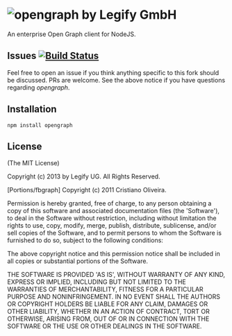 ![opengraph by Legify GmbH](http://data.sly.mn/PyzJ/opengraph.png)
=====

An enterprise Open Graph client for NodeJS.

Issues [![Build Status](https://travis-ci.org/Legify/graph.png)](https://travis-ci.org/Legify/graph)
------------

Feel free to open an issue if you think anything specific to this fork should be discussed. PRs are welcome. See the above notice if you have questions regarding *opengraph*.

Installation
------------

  `npm install opengraph`

## License

(The MIT License)

Copyright (c) 2013 by Legify UG. All Rights Reserved.

[Portions/fbgraph] Copyright (c) 2011 Cristiano Oliveira.

Permission is hereby granted, free of charge, to any person obtaining a copy of
this software and associated documentation files (the 'Software'), to deal in
the Software without restriction, including without limitation the rights to use,
copy, modify, merge, publish, distribute, sublicense, and/or sell copies of the
Software, and to permit persons to whom the Software is furnished to do so,
subject to the following conditions:

The above copyright notice and this permission notice shall be included in all
copies or substantial portions of the Software.

THE SOFTWARE IS PROVIDED 'AS IS', WITHOUT WARRANTY OF ANY KIND, EXPRESS OR
IMPLIED, INCLUDING BUT NOT LIMITED TO THE WARRANTIES OF MERCHANTABILITY, FITNESS
FOR A PARTICULAR PURPOSE AND NONINFRINGEMENT. IN NO EVENT SHALL THE AUTHORS OR
COPYRIGHT HOLDERS BE LIABLE FOR ANY CLAIM, DAMAGES OR OTHER LIABILITY, WHETHER
IN AN ACTION OF CONTRACT, TORT OR OTHERWISE, ARISING FROM, OUT OF OR IN
CONNECTION WITH THE SOFTWARE OR THE USE OR OTHER DEALINGS IN THE SOFTWARE.